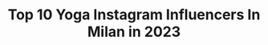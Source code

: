 ---
title: Top 10 Yoga Instagram Influencers In Milan in 2023
description: >-
  Find top yoga Instagram influencers in Milan in 2023. Most popular hashtags: #yogamilano #yogaitalia #yoga #yogainspiration.
platform: Instagram
hits: 44
text_top: Discover the most popular Instagram accounts on inBeat.
text_bottom: inBeat aggregates 44 Instagram influencers like this in Milan, Italy for you to connect with.
profiles:
  - username: "claudia__casanova"
    fullname: >-
      Claudia Casanova
    bio: >-
      ❤️ @yome_digital founder 🤸🏽‍♂️ Creator of Nusa Mat 🧘🏽‍♀️Power Yoga teacher 🌟Biomed engineer working in marketing 📍Milan #claudia4yoga #nusamat
    location: "Italy"
    followers: 75918
    engagement: 146
    commentsToLikes: 0.024465
    id: ck5hph094rcft0i11qhz6jnrd
    verified: false
    hashtags: "#sidecrow, #smartyoga, #twistpose, #yome"
  - username: "sognalopensalorealizzalo"
    fullname: >-
      Sognalo Pensalo Realizzalo👑
    bio: >-
      Ehilà, Siamo una DancePage👑 •Gestita da @silviogarbin 💎• ~Per collaborazioni in DM 🤝~ silvio.garbin11@icloud.com 📩
    location: "Italy"
    followers: 22075
    engagement: 1382
    commentsToLikes: 0.017274
    id: ckf5tpln7iejr0j23dua1zunc
    verified: false
    hashtags: "#lovetodance, #livetodance, #bailar, #yoga"
  - username: "h3dyoga"
    fullname: >-
      ᴴᴱᴰᴵᴱᴴ ᴴᴱˢᴴᴹᴬᵀᴵ
    bio: >-
      Namastè 🙏🏼 I’m persian And this is My yoga life 🌸let life surprise you 🕉 International Yoga teacher
    location: "Italy"
    followers: 3249
    engagement: 1304
    commentsToLikes: 0.024814
    id: ckap7cd47jgmg0i78204m9p8k
    verified: false
    hashtags: "#yogadaily, #yogagram, #yogalove, #yogachallenge"
  - username: "beatrice__mazza"
    fullname: >-
      Bea • Yoga Teacher & Trainer
    bio: >-
      Alleno e guido le donne ad amarsi e a lavorare su corpo e mente #bodymindfultraining founder Podcast “body mindful training” Baby tortellina 🤰
    location: "Italy"
    followers: 27053
    engagement: 408
    commentsToLikes: 0.021844
    id: ck139yd7xnqdh0i19mxyb6o7f
    verified: false
    hashtags: "#bodymindfultraining, #yogapregnancy, #gravidanzaincorso, #adv"
  - username: "martina__rando"
    fullname: >-
      MartinaRando | #READYSETYOGA
    bio: >-
      📍 Milano Founder of @ready_set_yoga Author of @smartyogabook #READYSETYOGA : Splits Edition program👇🏻
    location: "Italy"
    followers: 347083
    engagement: 121
    commentsToLikes: 0.021625
    id: ck0tyja9ln2bj0i191tubdyc8
    verified: true
    hashtags: "#restoacasafaccioyoga, #yogacommunity, #flexibility, #yogateacher"
  - username: "fabiofilippi"
    fullname: >-
      Fabio Filippi
    bio: >-
      📍Italy
    location: "Italy"
    followers: 7208
    engagement: 329
    commentsToLikes: 0.139779
    id: ck136kov76z7a0i19luoz1lok
    verified: false
    hashtags: "#aloyoga, #thebeautyofnewyork, #fabiofilippi, #simplicity"
  - username: "damat_drummer"
    fullname: >-
      DAMAT
    bio: >-
      #damatdrummer Street Show - Producer 📍Modena 🇮🇹 📩 info@damatdrummer.com
    location: "Italy"
    followers: 93533
    engagement: 586
    commentsToLikes: 0.026108
    id: ck9haxtx9ej7w0j78gbok9zl9
    verified: false
    hashtags: "#electronicmusic, #industrial, #enjoy, #technodance"
  - username: "robertamigliarese"
    fullname: >-
      Roberta Migliarese
    bio: >-
      🔆YOGA🔆 Naturopath & Fitness Trainer Per corsi, info e appuntamenti scrivi a ⬇️ roberta.migliarese@gmail.com Milano 🇮🇹
    location: "Italy"
    followers: 28947
    engagement: 500
    commentsToLikes: 0.059549
    id: ck5zqu73tvate0i14ddn7lqkg
    verified: false
    hashtags: "#yogamind, #yogawoman, #yogaismytherapy, #myyogalife"
  - username: "stefyogicoach"
    fullname: >-
      Stefy| Yoga Sports Coach
    bio: >-
      📍Tuscany:Carrara after 7 years in London🇬🇧 💁🏽‍♀️ONLINE Yoga Teacher & Yoga Sports Coach:lmprove Sport Performance & Injury Rehab 🏃🏽‍♀️Outdoor Lover⛰️
    location: "Italy"
    followers: 22897
    engagement: 117
    commentsToLikes: 0.047403
    id: ck6turk96hzw20j71vhlmtzb0
    verified: false
    hashtags: "#trekking, #escursioniapuane, #yogaonline, #natarajasana"
  - username: "allyoucanfit"
    fullname: >-
      Allyoucanfit
    bio: >-
      📍Milano 🏋🏼‍♀️ 𝗣𝗲𝗿𝘀𝗼𝗻𝗮𝗹 𝗧𝗿𝗮𝗶𝗻𝗲𝗿 certificata 🧘🏻‍♀️ Matwork & Reformer 𝗣𝗶𝗹𝗮𝘁𝗲𝘀 𝗧𝗲𝗮𝗰𝗵𝗲𝗿 👇🏻 𝗮𝗹𝗹𝗲𝗻𝗼 𝗼𝗹𝘁𝗿𝗲 𝟯𝟬𝟬 𝗱𝗼𝗻𝗻𝗲 nella mia 𝗔𝗹𝗹𝘆𝗼𝘂𝗰𝗮𝗻𝗳𝗶𝘁 𝗔𝗰𝗮𝗱𝗲𝗺𝘆
    location: "Italy"
    followers: 27168
    engagement: 128
    commentsToLikes: 0.060016
    id: ck5cfjtlen3s40i115yj6cn1z
    verified: false
    hashtags: "#personaltrainer, #dieta, #personaltraineronline, #allenamentoacasa"
---